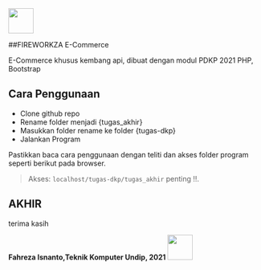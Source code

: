 
<img src="https://image.flaticon.com/icons/png/512/1067/1067357.png"  width="50" height="50" />

##FIREWORKZA E-Commerce

E-Commerce khusus kembang api, dibuat dengan modul PDKP 2021
PHP, Bootstrap

## Cara Penggunaan

- Clone github repo
- Rename folder menjadi {tugas_akhir}
- Masukkan folder rename ke folder {tugas-dkp}
- Jalankan Program

Pastikkan baca cara penggunaan dengan teliti dan akses folder program
seperti berikut pada browser.
> Akses: `localhost/tugas-dkp/tugas_akhir` penting !!.

## AKHIR

terima kasih

**Fahreza Isnanto,Teknik Komputer Undip, 2021** <img src="https://image.flaticon.com/icons/png/512/1067/1067357.png"  width="50" height="50" />





